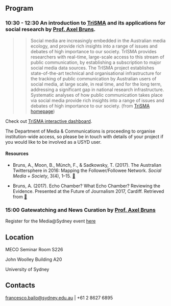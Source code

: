 ## Program

### 10:30 - 12:30 An introduction to [TriSMA](https://trisma.org/) and its applications for social research by [Prof. Axel Bruns](http://staff.qut.edu.au/staff/bruns/).

>> Social media are increasingly embedded in the Australian media ecology, and provide rich insights into a range of issues and debates of high importance to our society. TrISMA provides researchers with real-time, large-scale access to this stream of public communication, by establishing a subscription to major social media data sources. The TrISMA project establishes state-of-the-art technical and organisational infrastructure for the tracking of public communication by Australian users of social media, at large scale, in real time, and for the long term, addressing a significant gap in national research infrastructure. Systematic analyses of how public communication takes place via social media provide rich insights into a range of issues and debates of high importance to our society. (from [TriSMA homepage](https://research.qut.edu.au/dmrc/projects/trisma-tracking-infrastructure-for-social-media-analysis/))

Check out [TriSMA interactive dashboard](https://datastudio.google.com/u/0/reporting/0B4KYOcZ9_VXeeGdQRWRmRnFNTVE/page/FUjB).

The Department of Media & Communications is proceeding to organise institution-wide access, so please be in touch with details of your project if you would like to be involved as a USYD user.

#### Resources

* Bruns, A., Moon, B., Münch, F., & Sadkowsky, T. (2017). The Australian Twittersphere in 2016: Mapping the Follower/Followee Network. *Social Media + Society*, 3(4), 1–15.  **[🔗](https://doi.org/10.1177/2056305117748162)**

* Bruns, A. (2017). Echo Chamber? What Echo Chamber? Reviewing the Evidence. Presented at the Future of Journalism 2017, Cardiff. Retrieved from **[🔗](http://snurb.info/files/2017/Echo%20Chamber.pdf)**

### 15:00 Gatewatching and News Curation by [Prof. Axel Bruns](http://staff.qut.edu.au/staff/bruns/)

Register for the Media@Sydney event [here](https://www.eventbrite.com.au/e/gatewatching-and-news-curation-prof-axel-bruns-qut-tickets-48684463541)

## Location

MECO Seminar Room S226

John Woolley Building A20

University of Sydney

## Contacts

francesco.bailo@sydney.edu.au | +61 2 8627 6895
